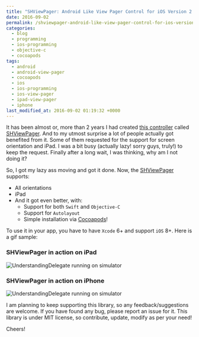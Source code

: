 ```yaml
---
title: "SHViewPager: Android Like View Pager Control for iOS Version 2.0 Finally!"
date: 2016-09-02
permalink: /shviewpager-android-like-view-pager-control-for-ios-version-2-finally/
categories:
  - blog
  - programming
  - ios-programming
  - objective-c
  - cocoapods
tags:
  - android
  - android-view-pager
  - cocoapods
  - ios
  - ios-programming
  - ios-view-pager
  - ipad-view-pager
  - iphone
last_modified_at: 2016-09-02 01:19:32 +0000
---
```


It has been almost or, more than 2 years I had created [this controller](http://codewithshabib.com/2016/08/23/shtwodimensionalarray-a-simple-and-easy-to-use-two-dimensional-array-for-ios-applications/) called [SHViewPager](https://github.com/shabib87/SHViewPager). And to my utmost surprise a lot of people actually got benefited from it. Some of them requested for the support for screen orientation and iPad. I was a bit busy (actually lazy! sorry guys, truly!) to keep the request. Finally after a long wait, I was thinking, why am I not doing it?

So, I got my lazy ass moving and got it done. Now, the [SHViewPager](https://github.com/shabib87/SHViewPager) supports:

- All orientations
- iPad
- And it got even better, with:
  - Support for both `Swift` and `Objective-C`
  - Support for `Autolayout`
  - Simple installation via [Cocoapods](http://codewithshabib.com/2016/08/16/creating-your-own-cocoapod/)!

To use it in your app, you have to have `Xcode` 6+ and support `iOS` 8+. Here is a gif sample:

### SHViewPager in action on iPad

![UnderstandingDelegate running on simulator](https://codewithshabib.com/assets/images/2016-09-02-shviewpager-android-like-view-pager-control-for-ios-version-2-finally/shviewpager_ipadscreens1.gif)

### SHViewPager in action on iPhone

![UnderstandingDelegate running on simulator](https://codewithshabib.com/assets/images/2016-09-02-shviewpager-android-like-view-pager-control-for-ios-version-2-finally/shviewpager_iphonescreens1.gif)

I am planning to keep supporting this library, so any feedback/suggestions are welcome. If you have found any bug, please report an issue for it. This library is under MIT license, so contribute, update, modify as per your need!

Cheers!
